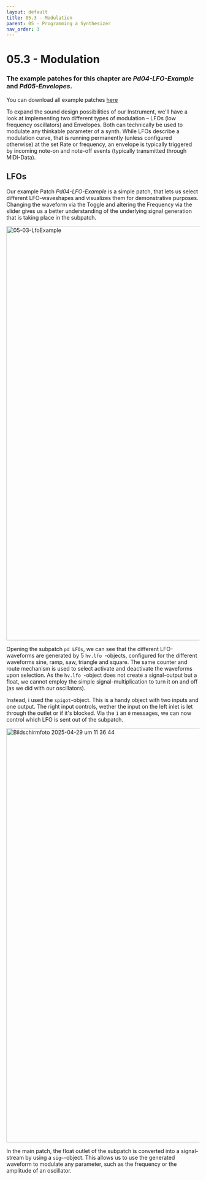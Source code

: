 ```yaml
---
layout: default
title: 05.3 - Modulation
parent: 05 - Programming a Synthesizer
nav_order: 3
---
```


# 05.3 - Modulation

### The example patches for this chapter are _Pd04-LFO-Example_ and _Pd05-Envelopes_.

You can download all example patches <a href="{{ site.baseurl }}/assets/pd-patches/pd-examples.zip" download>here</a>

To expand the sound design possibilities of our Instrument, we'll have a look at implementing two different types of modulation – LFOs (low frequency oscillators) and Envelopes. Both can technically be used to modulate any thinkable parameter of a synth. While LFOs describe a modulation curve, that is running permanently (unless configured otherwise) at the set Rate or frequency, an envelope is typically triggered by incoming note-on and note-off events (typically transmitted through MIDI-Data).

## LFOs

Our example Patch _Pd04-LFO-Example_ is a simple patch, that lets us select different LFO-waveshapes and visualizes them for demonstrative purposes. Changing the waveform via the Toggle and altering the Frequency via the slider gives us a better understanding of the underlying signal generation that is taking place in the subpatch.

<img width="1080" alt="05-03-LfoExample" src="https://github.com/user-attachments/assets/e3ecee31-24da-4b6e-b277-1bde53ae20ff" />

Opening the subpatch `pd LFOs`, we can see that the different LFO-waveforms are generated by 5 `hv.lfo `-objects, configured for the different waveforms sine, ramp, saw, triangle and square. The same counter and route mechanism is used to select activate and deactivate the waveforms upon selection. As the `hv.lfo `-object does not create a signal-output but a float, we cannot employ the simple signal-multiplication to turn it on and off (as we did with our oscillators). 

Instead, i used the `spigot`-object. This is a handy object with two inputs and one output. The right input controls, wether the input on the left inlet is let through the outlet or if it's blocked. Via the ` 1 ` an ` 0 ` messages, we can now control which LFO is sent out of the subpatch.

<img width="1080" alt="Bildschirmfoto 2025-04-29 um 11 36 44" src="https://github.com/user-attachments/assets/677c1b6c-7afe-4afe-a9fd-db25d2871a66" />

In the main patch, the float outlet of the subpatch is converted into a signal-stream by using a `sig~`-object. This allows us to use the generated waveform to modulate any parameter, such as the frequency or the amplitude of an oscillator.

